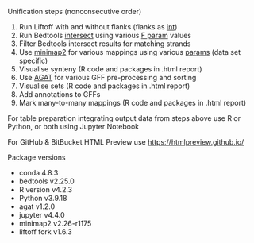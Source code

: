 Unification steps (nonconsecutive order)

1. Run Liftoff with and without flanks (flanks as [int](https://github.com/NIB-SI/Liftoff))
2. Run Bedtools [intersect](https://bedtools.readthedocs.io/en/latest/content/tools/intersect.html) using various [F param](https://bedtools.readthedocs.io/en/latest/_images/intersect-glyph.png) values
3. Filter Bedtools intersect results for matching strands
4. Use [minimap2](https://github.com/lh3/minimap2) for various mappings using various [params](https://lh3.github.io/minimap2/minimap2.html) (data set specific)
5. Visualise synteny (R code and packages in .html report)
6. Use [AGAT](https://github.com/NBISweden/AGAT) for various GFF pre-processing and sorting
7. Visualise sets (R code and packages in .html report)
8. Add annotations to GFFs
9. Mark many-to-many mappings (R code and packages in .html report)

For table preparation integrating output data from steps above use R or Python, or both using Jupyter Notebook

For GitHub & BitBucket HTML Preview use <https://htmlpreview.github.io/>

Package versions
* conda 4.8.3
* bedtools v2.25.0
* R version v4.2.3
* Python v3.9.18
* agat v1.2.0
* jupyter v4.4.0
* minimap2 v2.26-r1175
* liftoff fork v1.6.3



